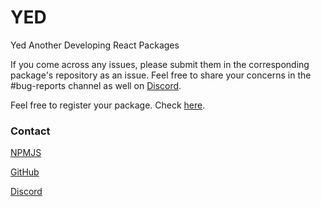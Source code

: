 # YED
Yed Another Developing React Packages

If you come across any issues, please submit them in the corresponding package's repository as an issue. Feel free to share your concerns in the #bug-reports channel as well on [Discord](https://community.yed.app).

Feel free to register your package. Check [here](https://github.com/yedapp/Registration).

### Contact

[NPMJS](https://npmjs.org/org/yedapp)

[GitHub](https://github.com/yedapp)

[Discord](https://community.yed.app)
